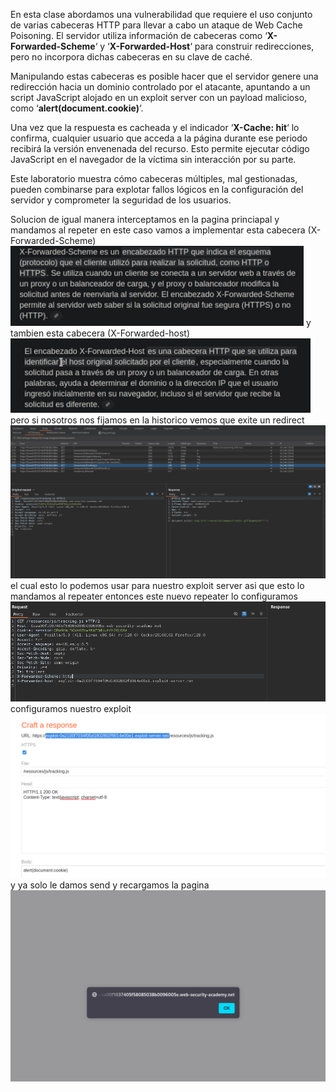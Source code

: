 En esta clase abordamos una vulnerabilidad que requiere el uso conjunto de varias cabeceras HTTP para llevar a cabo un ataque de Web Cache Poisoning. El servidor utiliza información de cabeceras como ‘**X-Forwarded-Scheme**‘ y ‘**X-Forwarded-Host**‘ para construir redirecciones, pero no incorpora dichas cabeceras en su clave de caché.

Manipulando estas cabeceras es posible hacer que el servidor genere una redirección hacia un dominio controlado por el atacante, apuntando a un script JavaScript alojado en un exploit server con un payload malicioso, como ‘**alert(document.cookie)**‘.

Una vez que la respuesta es cacheada y el indicador ‘**X-Cache: hit**‘ lo confirma, cualquier usuario que acceda a la página durante ese periodo recibirá la versión envenenada del recurso. Esto permite ejecutar código JavaScript en el navegador de la víctima sin interacción por su parte.

Este laboratorio muestra cómo cabeceras múltiples, mal gestionadas, pueden combinarse para explotar fallos lógicos en la configuración del servidor y comprometer la seguridad de los usuarios.

Solucion
de igual manera interceptamos en la pagina princiapal y mandamos al repeter
en este caso vamos a implementar esta cabecera (X-Forwarded-Scheme)
![Pasted_image_20250821204405.png](/Imagenes/Pasted_image_20250821204405.png)
y tambien esta cabecera (X-Forwarded-host)
![Pasted_image_20250821204507.png](/Imagenes/Pasted_image_20250821204507.png)
pero si nosotros nos fijamos en la historico vemos que exite un redirect
![Pasted_image_20250821204814.png](/Imagenes/Pasted_image_20250821204814.png)
el cual esto lo podemos usar para nuestro exploit server asi que esto lo mandamos al repeater
entonces este nuevo repeater lo configuramos
![Pasted_image_20250821205904.png](/Imagenes/Pasted_image_20250821205904.png)
configuramos nuestro exploit
![Pasted_image_20250821205931.png](/Imagenes/Pasted_image_20250821205931.png)
y ya solo le damos send y recargamos la pagina
![Pasted_image_20250821210038.png](/Imagenes/Pasted_image_20250821210038.png)
